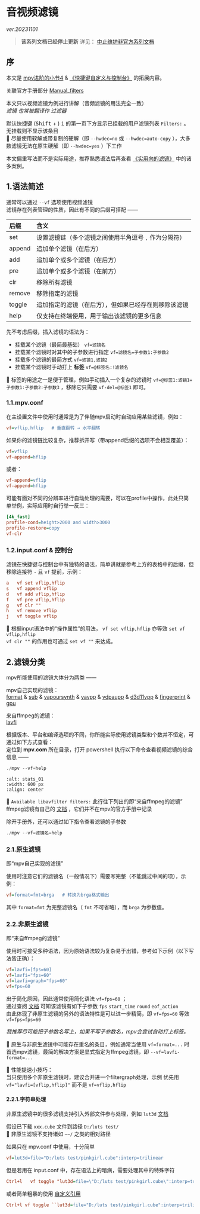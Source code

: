 # 音视频滤镜

_ver.20231101_

> **该系列文档已经停止更新** 详见： [中止维护非官方系列文档](https://github.com/hooke007/mpv_PlayKit/issues/573)

## 序

本文是 [mpv进阶的小节4](https://hooke007.github.io/unofficial/mpv_start.html#id15) & [《快捷键自定义与控制台》](https://hooke007.github.io/unofficial/mpv_input.html) 的拓展内容。

关联官方手册部分 [Manual_filters](https://mpv.io/manual/master/#video-filters)

本文只以视频滤镜为例进行讲解（音频滤镜的用法完全一致）  
_滤镜 也常被翻译作 过滤器_

默认快捷键 (<kbd>Shift</kbd> + ) <kbd>i</kbd> 的第一页下方显示已挂载的用户滤镜列表 `Filters:` 。无挂载则不显示该条目  
🔺 尽量使用软解或带复制的硬解（即 `--hwdec=no` 或 `--hwdec=auto-copy` ），大多数滤镜无法在原生硬解（即 `--hwdec=yes` ）下工作

本文偏重写法而不是实际用途，推荐熟悉语法后再查看 [《实用向的滤镜》](https://github.com/hooke007/mpv_PlayKit/discussions/120) 中的诸多案例。

## 1.语法简述

通常可以通过 `--vf` 选项使用视频滤镜  
滤镜存在列表管理的性质，因此有不同的后缀可搭配 ——

| 后缀   | 含义 |
| :----- | :----- |
| set    | 设置滤镜链（多个滤镜之间使用半角逗号 <kbd>,</kbd> 作为分隔符） |
| append | 追加单个滤镜（在后方） |
| add    | 追加单个或多个滤镜（在后方） |
| pre    | 追加单个或多个滤镜（在前方） |
| clr    | 移除所有滤镜 |
| remove | 移除指定的滤镜 |
| toggle | 追加指定的滤镜（在后方），但如果已经存在则移除该滤镜 |
| help   | 仅支持在终端使用，用于输出该滤镜的更多信息 |

先不考虑后缀，插入滤镜的语法为：

- 挂载某个滤镜（最简最基础） `vf=滤镜名`
- 挂载某个滤镜时对其中的子参数进行指定 `vf=滤镜名=子参数1:子参数2`
- 挂载多个滤镜的最简方式 `vf=滤镜1,滤镜2`
- 挂载某个滤镜时手动打上 **标签** `vf=@标签名:!滤镜名`

🔺 标签的用途之一是便于管理，例如手动插入一个复杂的滤镜时 `vf=@标签1:滤镜1=子参数1:子参数2:子参数3` ，移除它只需要 `vf-del=@标签1` 即可。

### 1.1.mpv.conf

在主设置文件中使用时通常是为了伴随mpv启动时自动应用某些滤镜，例如：
```ini
vf=vflip,hflip   # 垂直翻转 → 水平翻转
```

如果你的滤镜链比较复杂，推荐拆开写（带append后缀的选项不会相互覆盖）：
```ini
vf=vflip
vf-append=hflip
```

或者：
```ini
vf-append=vflip
vf-append=hflip
```

可能有面对不同的分辨率进行自动处理的需要，可以在profile中操作，此处只简单举例，实际应用时自行举一反三：
```ini
[4k_fast]
profile-cond=height>2000 and width>3000
profile-restore=copy
vf-clr
```

### 1.2.input.conf & 控制台

滤镜在快捷键与控制台中有独特的语法，简单讲就是参考上方的表格中的后缀，但移除连接符 `-` 且 `vf` 提前，示例：
```ini
a   vf set vflip,hflip
s   vf append vflip
d   vf add vflip,hflip
f   vf pre vflip,hflip
g   vf clr ""
h   vf remove vflip
j   vf toggle vflip
```

🔺 根据input语法中的“操作属性”的用法， `vf set vflip,hflip` 亦等效 `set vf vflip,hflip`  
`vf clr ""` 的作用也可通过 `set vf ""` 来达成。

## 2.滤镜分类

mpv所能使用的滤镜大体分为两类 ——

mpv自己实现的滤镜：  
[format](https://mpv.io/manual/master/#video-filters-format) & [sub](https://mpv.io/manual/master/#video-filters-sub) & [vapoursynth](https://mpv.io/manual/master/#video-filters-vapoursynth) & [vavpp](https://mpv.io/manual/master/#video-filters-vavpp) & [vdpaupp](https://mpv.io/manual/master/#video-filters-vdpaupp) & [d3d11vpp](https://mpv.io/manual/master/#video-filters-d3d11vpp) & [fingerprint](https://mpv.io/manual/master/#video-filters-fingerprint) & [gpu](https://mpv.io/manual/master/#video-filters-gpu)

来自ffmpeg的滤镜：  
[lavfi](https://mpv.io/manual/master/#video-filters-lavfi)

根据版本、平台和编译选项的不同，你所能实际使用滤镜类型和个数并不恒定，可通过如下方式查看：  
定位到 **mpv.com** 所在目录，打开 powershell 执行以下命令查看视频滤镜的综合信息 ——
```powershell
./mpv --vf=help
```

```{image} _assets/mpv_filters-terminal_01.jpg
:alt: stats_01
:width: 600 px
:align: center
```

🔺 `Available libavfilter filters:` 此行往下列出的即“来自ffmpeg的滤镜”  
ffmpeg滤镜有自己的 [文档](https://ffmpeg.org/ffmpeg-filters.html) ，它们并不在mpv的官方手册中记录

除开手册外，还可以通过如下指令查看滤镜的子参数
```powershell
./mpv --vf=滤镜名=help
```

### 2.1.原生滤镜

即“mpv自己实现的滤镜”

使用时注意它们的滤镜名（一般情况下）需要写完整（不能跳过中间的项），示例：
```ini
vf=format=fmt=brga   # 转换为brga格式输出
```

其中 `format=fmt` 为完整滤镜名（ `fmt` 不可省略），而 `brga` 为参数值。

### 2.2.非原生滤镜

即“来自ffmpeg的滤镜”

使用时可接受多种语法，因为原始语法较为复杂易于出错，参考如下示例（以下写法皆正确）：
```ini
vf=lavfi=[fps=60]
vf=lavfi="fps=60"
vf=lavfi=graph="fps=60"
vf=fps=60
```

出于简化原因，因此通常使用简化语法 `vf=fps=60` ；  
通过查阅 [文档](https://ffmpeg.org/ffmpeg-filters.html#fps-1) 可知该滤镜有如下子参数 `fps` `start_time` `round` `eof_action`  
由此体现了非原生滤镜的另外的语法特性是可以进一步精简，即 `vf=fps=60` 等效 `vf=fps=fps=60`

_我推荐尽可能把子参数名写上，如果不写子参数名，mpv会尝试自动打上标签。_

🔺 原生与非原生滤镜中可能存在重名的条目，例如通常当使用 `vf=format=...` 时首选mpv滤镜，最简的解决方案是显式指定为ffmpeg滤镜，即 `--vf=lavfi-format=...`

🔺 性能提速小技巧：  
当只使用多个非原生滤镜时，建议合并进一个filtergraph处理，示例 优先用 `vf="lavfi=[vflip,hflip]"` 而不是 `vf=vflip,hflip`

#### 2.2.1.字符串处理

非原生滤镜中的很多滤镜支持引入外部文件参与处理，例如 `lut3d` [文档](https://ffmpeg.org/ffmpeg-filters.html#lut3d-1)

假设已下载 `xxx.cube` 文件到路径 `D:/luts test/`  
🔺 非原生滤镜不支持诸如 `~~/` 之类的相对路径

如果只在 mpv.conf 中使用，十分简单
```ini
vf=lut3d=file="D:/luts test/pinkgirl.cube":interp=trilinear
```

但是若用在 input.conf 中，存在语法上的暗病，需要处理其中的特殊字符
```ini
Ctrl+l   vf toggle "lut3d=file=\"D:/luts test/pinkgirl.cube\":interp=trilinear"
```

或者简单粗暴的使用 [自定义引用](https://mpv.io/manual/master/#flat-command-syntax)
```ini
Ctrl+l vf toggle ``lut3d=file="D:/luts test/pinkgirl.cube":interp=trilinear``
```

